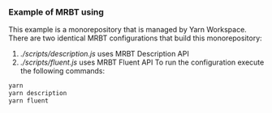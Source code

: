 ### Example of MRBT using

This example is a monorepository that is managed by Yarn Workspace. There are two identical MRBT configurations
that build this monorepository:
1. *./scripts/description.js* uses MRBT Description API
2. *./scripts/fluent.js* uses MRBT Fluent API
To run the configuration execute the following commands:
```bash
yarn
yarn description
yarn fluent
```